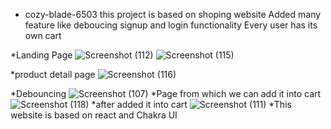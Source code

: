 * cozy-blade-6503
this project is based on shoping website 
Added many feature like deboucing  signup and login functionality
Every user has its own cart

*Landing Page
![Screenshot (112)](https://user-images.githubusercontent.com/84222464/180634170-92c61749-b588-4565-853d-b1000915770b.png)
![Screenshot (115)](https://user-images.githubusercontent.com/84222464/180634180-c0013ec1-e8c9-4dce-8fcd-d5052070f92c.png)

*product detail page 
![Screenshot (116)](https://user-images.githubusercontent.com/84222464/180634218-4e4c3910-6b8f-432c-9852-7df7328ffc97.png)

*Debouncing
![Screenshot (107)](https://user-images.githubusercontent.com/84222464/180634228-f7e241ac-4320-4e71-8db7-802e529195e9.png)
*Page from which we can add it into cart
![Screenshot (118)](https://user-images.githubusercontent.com/84222464/180634274-ef0638a1-6edd-4ae1-baf8-e1f8ae5482e8.png)
*after added it into cart
![Screenshot (111)](https://user-images.githubusercontent.com/84222464/180634285-246b5efe-fea7-4864-a41f-9676a5f55cc0.png)
*This website is based on react and Chakra UI



